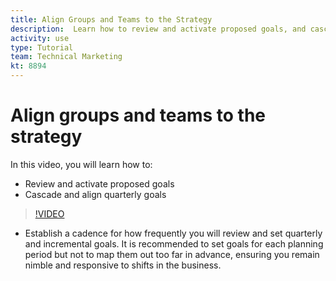 ```yaml
---
title: Align Groups and Teams to the Strategy
description:  Learn how to review and activate proposed goals, and cascade and align quarterly goals using [!DNL Adobe Workfront Goals].
activity: use
type: Tutorial
team: Technical Marketing
kt: 8894
---
```

# Align groups and teams to the strategy

In this video, you will learn how to:

* Review and activate proposed goals
* Cascade and align quarterly goals

>[!VIDEO](https://video.tv.adobe.com/v/335188/?quality=12)

<!--
Pro-tips graphic
-->

* Establish a cadence for how frequently you will review and set quarterly and incremental goals. It is recommended to set goals for each planning period but not to map them out too far in advance, ensuring you remain nimble and responsive to shifts in the business.
